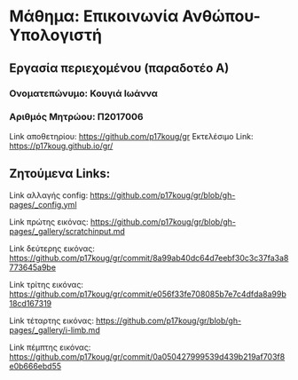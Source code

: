# Μάθημα: Επικοινωνία Ανθώπου-Υπολογιστή
## Εργασία περιεχομένου (παραδοτέο Α)

### Ονοματεπώνυμο: Κουγιά Ιωάννα
### Αριθμός Μητρώου: Π2017006
Link αποθετηρίου: https://github.com/p17koug/gr
Εκτελέσιμο Link: https://p17koug.github.io/gr/
## Ζητούμενα Links: 

Link αλλαγής config: https://github.com/p17koug/gr/blob/gh-pages/_config.yml


Link πρώτης εικόνας: https://github.com/p17koug/gr/blob/gh-pages/_gallery/scratchinput.md


Link δεύτερης εικόνας: https://github.com/p17koug/gr/commit/8a99ab40dc64d7eebf30c3c37fa3a8773645a9be


Link τρίτης εικόνας: https://github.com/p17koug/gr/commit/e056f33fe708085b7e7c4dfda8a99b18cd167319


Link τέταρτης εικόνας: https://github.com/p17koug/gr/blob/gh-pages/_gallery/i-limb.md


Link πέμπτης εικόνας: https://github.com/p17koug/gr/commit/0a050427999539d439b219af703f8e0b666ebd55
